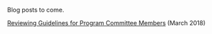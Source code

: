 Blog posts to come.

[Reviewing Guidelines for Program Committee Members](https://github.com/emeryberger/emeryberger/blob/main/blog/reviewing-guidelines-for-program-committee-members.md) (March 2018)
